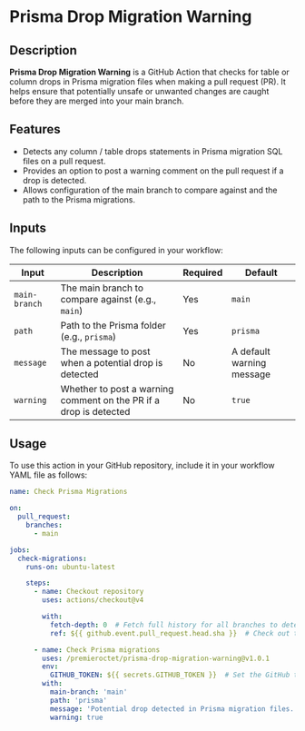 # Prisma Drop Migration Warning


## Description

**Prisma Drop Migration Warning** is a GitHub Action that checks for table or column drops in Prisma migration files when making a pull request (PR). It helps ensure that potentially unsafe or unwanted changes are caught before they are merged into your main branch.

## Features

- Detects any column / table drops statements in Prisma migration SQL files on a pull request.
- Provides an option to post a warning comment on the pull request if a drop is detected.
- Allows configuration of the main branch to compare against and the path to the Prisma migrations.

## Inputs

The following inputs can be configured in your workflow:

| Input           | Description                                                            | Required | Default |
|-----------------|------------------------------------------------------------------------|----------|---------|
| `main-branch`   | The main branch to compare against (e.g., `main`)                     | Yes      | `main`  |
| `path`          | Path to the Prisma folder (e.g., `prisma`)                            | Yes      | `prisma`|
| `message`       | The message to post when a potential drop is detected                  | No       | A default warning message |
| `warning`       | Whether to post a warning comment on the PR if a drop is detected      | No       | `true`  |

## Usage

To use this action in your GitHub repository, include it in your workflow YAML file as follows:

```yaml
name: Check Prisma Migrations

on:
  pull_request:
    branches:
      - main

jobs:
  check-migrations:
    runs-on: ubuntu-latest

    steps:
      - name: Checkout repository
        uses: actions/checkout@v4

        with:
          fetch-depth: 0  # Fetch full history for all branches to detect changes
          ref: ${{ github.event.pull_request.head.sha }}  # Check out the current PR

      - name: Check Prisma migrations
        uses: /premieroctet/prisma-drop-migration-warning@v1.0.1
        env:
          GITHUB_TOKEN: ${{ secrets.GITHUB_TOKEN }}  # Set the GitHub token to access API
        with:
          main-branch: 'main'
          path: 'prisma'
          message: 'Potential drop detected in Prisma migration files.'
          warning: true
```



